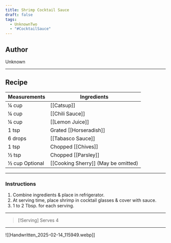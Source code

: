 ```yaml
---
title: Shrimp Cocktail Sauce
draft: false
tags:
  - UnknownTwo
  - "#CocktailSauce"
---
```

## Author
Unknown
___
## Recipe

| Measurements | Ingredients               |
| :----------- | ------------------------- |
|¼ cup|[[Catsup]]|
|¼ cup|[[Chili Sauce]]|
|¼ cup|[[Lemon Juice]]|
|1 tsp|Grated [[Horseradish]]|
|6 drops|[[Tabasco Sauce]]|
|1 tsp|Chopped [[Chives]]|
|½ tsp|Chopped [[Parsley]]|
|½ cup Optional|[[Cooking Sherry]] (May be omitted)|
___
### Instructions
1. Combine ingredients & place in refrigerator.
2. At serving time, place shrimp in cocktail glasses & cover with sauce.
3. 1 to 2 Tbsp. for each serving.
___

>[!Serving]
>Serves 4

___
![[Handwritten_2025-02-14_115949.webp]]